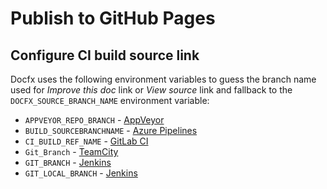 # Publish to GitHub Pages

## Configure CI build source link

Docfx uses the following environment variables to guess the branch name used for *Improve this doc* link or *View source* link and fallback to the `DOCFX_SOURCE_BRANCH_NAME` environment variable:

- `APPVEYOR_REPO_BRANCH` - [AppVeyor](https://www.appveyor.com/)
- `BUILD_SOURCEBRANCHNAME` - [Azure Pipelines](https://azure.microsoft.com/en-us/services/devops/pipelines/)
- `CI_BUILD_REF_NAME` - [GitLab CI](https://about.gitlab.com/gitlab-ci/)
- `Git_Branch` - [TeamCity](https://www.jetbrains.com/teamcity/)
- `GIT_BRANCH` - [Jenkins](https://jenkins.io/)
- `GIT_LOCAL_BRANCH` - [Jenkins](https://jenkins.io/)
